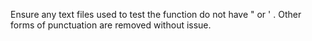 Ensure any text files used to test the function do not have " or ' . Other forms of punctuation are removed without issue.
